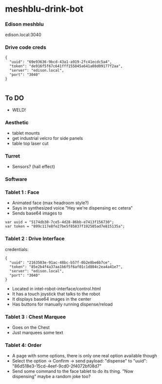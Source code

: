 # meshblu-drink-bot

### Edison meshblu

edison.local:3040

### Drive code creds

```
{
  "uuid": "69e93636-9bcd-43a1-a919-2fc41ecdc5a4",
  "token": "de916f5f67c641fff155845a641a08d09177f2aa",
  "server": "edison.local",
  "port": "3040"
}


```

## To DO


- WELD!

### Aesthetic

- tablet mounts
- get industrial velcro for side panels
- table top laser cut

### Turret

- Sensors? (hall effect)


### Software

### Tablet 1 : Face

- Animated face (max headroom style?)
- Says in synthesized voice "Hey we're dispensing ec cetera"
- Sends base64 images to

```
var uuid = "5174db30-7ce5-4d28-86bb-e7413f156730";
var token = "899c117e8fe27be5f85837f192505ad7e815135a";
```

### Tablet 2 : Drive Interface

credentials:
```
{
  "uuid": "2163503e-91ac-48bc-b57f-0b2e8be6b7ce",
  "token": "85e2b4f4a37aa1b6f5f6af01c1d804c2ea4a41e7",
  "server": "edison.local",
  "port": "3040"
}

```

- Located in intel-robot-interface/control.html
- It has a touch joystick that talks to the robot
- It displays base64 images in the center
- Has buttons for manually running dispense/reload

### Tablet 3 : Chest Marquee

- Goes on the Chest
- Just marquees some text

### Tablet 4: Order

- A page with some options, there is only one real option available though
- Select the option -> Confirm -> send payload: "dispense" to "uuid": "86d518e3-15cd-4eef-9cd0-2f4072bf08d7"
- Send some command to the face tablet to do its thing. "Now dispensing" maybe a random joke too?
